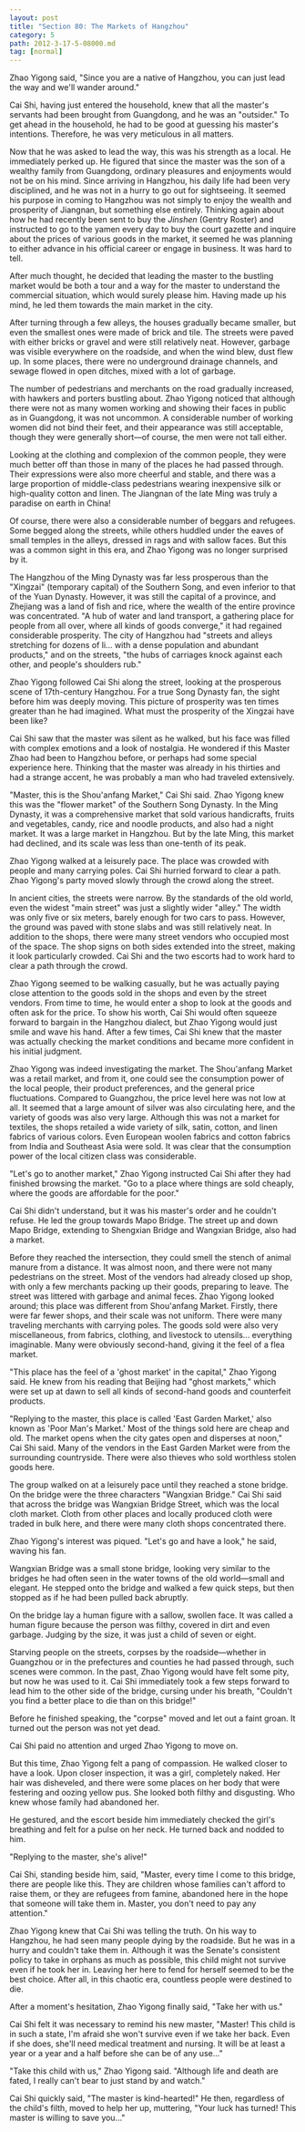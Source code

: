 ```yaml
---
layout: post
title: "Section 80: The Markets of Hangzhou"
category: 5
path: 2012-3-17-5-08000.md
tag: [normal]
---
```


Zhao Yigong said, "Since you are a native of Hangzhou, you can just lead the way and we'll wander around."

Cai Shi, having just entered the household, knew that all the master's servants had been brought from Guangdong, and he was an "outsider." To get ahead in the household, he had to be good at guessing his master's intentions. Therefore, he was very meticulous in all matters.

Now that he was asked to lead the way, this was his strength as a local. He immediately perked up. He figured that since the master was the son of a wealthy family from Guangdong, ordinary pleasures and enjoyments would not be on his mind. Since arriving in Hangzhou, his daily life had been very disciplined, and he was not in a hurry to go out for sightseeing. It seemed his purpose in coming to Hangzhou was not simply to enjoy the wealth and prosperity of Jiangnan, but something else entirely. Thinking again about how he had recently been sent to buy the *Jinshen* (Gentry Roster) and instructed to go to the yamen every day to buy the court gazette and inquire about the prices of various goods in the market, it seemed he was planning to either advance in his official career or engage in business. It was hard to tell.

After much thought, he decided that leading the master to the bustling market would be both a tour and a way for the master to understand the commercial situation, which would surely please him. Having made up his mind, he led them towards the main market in the city.

After turning through a few alleys, the houses gradually became smaller, but even the smallest ones were made of brick and tile. The streets were paved with either bricks or gravel and were still relatively neat. However, garbage was visible everywhere on the roadside, and when the wind blew, dust flew up. In some places, there were no underground drainage channels, and sewage flowed in open ditches, mixed with a lot of garbage.

The number of pedestrians and merchants on the road gradually increased, with hawkers and porters bustling about. Zhao Yigong noticed that although there were not as many women working and showing their faces in public as in Guangdong, it was not uncommon. A considerable number of working women did not bind their feet, and their appearance was still acceptable, though they were generally short—of course, the men were not tall either.

Looking at the clothing and complexion of the common people, they were much better off than those in many of the places he had passed through. Their expressions were also more cheerful and stable, and there was a large proportion of middle-class pedestrians wearing inexpensive silk or high-quality cotton and linen. The Jiangnan of the late Ming was truly a paradise on earth in China!

Of course, there were also a considerable number of beggars and refugees. Some begged along the streets, while others huddled under the eaves of small temples in the alleys, dressed in rags and with sallow faces. But this was a common sight in this era, and Zhao Yigong was no longer surprised by it.

The Hangzhou of the Ming Dynasty was far less prosperous than the "Xingzai" (temporary capital) of the Southern Song, and even inferior to that of the Yuan Dynasty. However, it was still the capital of a province, and Zhejiang was a land of fish and rice, where the wealth of the entire province was concentrated. "A hub of water and land transport, a gathering place for people from all over, where all kinds of goods converge," it had regained considerable prosperity. The city of Hangzhou had "streets and alleys stretching for dozens of li... with a dense population and abundant products," and on the streets, "the hubs of carriages knock against each other, and people's shoulders rub."

Zhao Yigong followed Cai Shi along the street, looking at the prosperous scene of 17th-century Hangzhou. For a true Song Dynasty fan, the sight before him was deeply moving. This picture of prosperity was ten times greater than he had imagined. What must the prosperity of the Xingzai have been like?

Cai Shi saw that the master was silent as he walked, but his face was filled with complex emotions and a look of nostalgia. He wondered if this Master Zhao had been to Hangzhou before, or perhaps had some special experience here. Thinking that the master was already in his thirties and had a strange accent, he was probably a man who had traveled extensively.

"Master, this is the Shou'anfang Market," Cai Shi said. Zhao Yigong knew this was the "flower market" of the Southern Song Dynasty. In the Ming Dynasty, it was a comprehensive market that sold various handicrafts, fruits and vegetables, candy, rice and noodle products, and also had a night market. It was a large market in Hangzhou. But by the late Ming, this market had declined, and its scale was less than one-tenth of its peak.

Zhao Yigong walked at a leisurely pace. The place was crowded with people and many carrying poles. Cai Shi hurried forward to clear a path. Zhao Yigong's party moved slowly through the crowd along the street.

In ancient cities, the streets were narrow. By the standards of the old world, even the widest "main street" was just a slightly wider "alley." The width was only five or six meters, barely enough for two cars to pass. However, the ground was paved with stone slabs and was still relatively neat. In addition to the shops, there were many street vendors who occupied most of the space. The shop signs on both sides extended into the street, making it look particularly crowded. Cai Shi and the two escorts had to work hard to clear a path through the crowd.

Zhao Yigong seemed to be walking casually, but he was actually paying close attention to the goods sold in the shops and even by the street vendors. From time to time, he would enter a shop to look at the goods and often ask for the price. To show his worth, Cai Shi would often squeeze forward to bargain in the Hangzhou dialect, but Zhao Yigong would just smile and wave his hand. After a few times, Cai Shi knew that the master was actually checking the market conditions and became more confident in his initial judgment.

Zhao Yigong was indeed investigating the market. The Shou'anfang Market was a retail market, and from it, one could see the consumption power of the local people, their product preferences, and the general price fluctuations. Compared to Guangzhou, the price level here was not low at all. It seemed that a large amount of silver was also circulating here, and the variety of goods was also very large. Although this was not a market for textiles, the shops retailed a wide variety of silk, satin, cotton, and linen fabrics of various colors. Even European woolen fabrics and cotton fabrics from India and Southeast Asia were sold. It was clear that the consumption power of the local citizen class was considerable.

"Let's go to another market," Zhao Yigong instructed Cai Shi after they had finished browsing the market. "Go to a place where things are sold cheaply, where the goods are affordable for the poor."

Cai Shi didn't understand, but it was his master's order and he couldn't refuse. He led the group towards Mapo Bridge. The street up and down Mapo Bridge, extending to Shengxian Bridge and Wangxian Bridge, also had a market.

Before they reached the intersection, they could smell the stench of animal manure from a distance. It was almost noon, and there were not many pedestrians on the street. Most of the vendors had already closed up shop, with only a few merchants packing up their goods, preparing to leave. The street was littered with garbage and animal feces. Zhao Yigong looked around; this place was different from Shou'anfang Market. Firstly, there were far fewer shops, and their scale was not uniform. There were many traveling merchants with carrying poles. The goods sold were also very miscellaneous, from fabrics, clothing, and livestock to utensils... everything imaginable. Many were obviously second-hand, giving it the feel of a flea market.

"This place has the feel of a 'ghost market' in the capital," Zhao Yigong said. He knew from his reading that Beijing had "ghost markets," which were set up at dawn to sell all kinds of second-hand goods and counterfeit products.

"Replying to the master, this place is called 'East Garden Market,' also known as 'Poor Man's Market.' Most of the things sold here are cheap and old. The market opens when the city gates open and disperses at noon," Cai Shi said. Many of the vendors in the East Garden Market were from the surrounding countryside. There were also thieves who sold worthless stolen goods here.

The group walked on at a leisurely pace until they reached a stone bridge. On the bridge were the three characters "Wangxian Bridge." Cai Shi said that across the bridge was Wangxian Bridge Street, which was the local cloth market. Cloth from other places and locally produced cloth were traded in bulk here, and there were many cloth shops concentrated there.

Zhao Yigong's interest was piqued. "Let's go and have a look," he said, waving his fan.

Wangxian Bridge was a small stone bridge, looking very similar to the bridges he had often seen in the water towns of the old world—small and elegant. He stepped onto the bridge and walked a few quick steps, but then stopped as if he had been pulled back abruptly.

On the bridge lay a human figure with a sallow, swollen face. It was called a human figure because the person was filthy, covered in dirt and even garbage. Judging by the size, it was just a child of seven or eight.

Starving people on the streets, corpses by the roadside—whether in Guangzhou or in the prefectures and counties he had passed through, such scenes were common. In the past, Zhao Yigong would have felt some pity, but now he was used to it. Cai Shi immediately took a few steps forward to lead him to the other side of the bridge, cursing under his breath, "Couldn't you find a better place to die than on this bridge!"

Before he finished speaking, the "corpse" moved and let out a faint groan. It turned out the person was not yet dead.

Cai Shi paid no attention and urged Zhao Yigong to move on.

But this time, Zhao Yigong felt a pang of compassion. He walked closer to have a look. Upon closer inspection, it was a girl, completely naked. Her hair was disheveled, and there were some places on her body that were festering and oozing yellow pus. She looked both filthy and disgusting. Who knew whose family had abandoned her.

He gestured, and the escort beside him immediately checked the girl's breathing and felt for a pulse on her neck. He turned back and nodded to him.

"Replying to the master, she's alive!"

Cai Shi, standing beside him, said, "Master, every time I come to this bridge, there are people like this. They are children whose families can't afford to raise them, or they are refugees from famine, abandoned here in the hope that someone will take them in. Master, you don't need to pay any attention."

Zhao Yigong knew that Cai Shi was telling the truth. On his way to Hangzhou, he had seen many people dying by the roadside. But he was in a hurry and couldn't take them in. Although it was the Senate's consistent policy to take in orphans as much as possible, this child might not survive even if he took her in. Leaving her here to fend for herself seemed to be the best choice. After all, in this chaotic era, countless people were destined to die.

After a moment's hesitation, Zhao Yigong finally said, "Take her with us."

Cai Shi felt it was necessary to remind his new master, "Master! This child is in such a state, I'm afraid she won't survive even if we take her back. Even if she does, she'll need medical treatment and nursing. It will be at least a year or a year and a half before she can be of any use..."

"Take this child with us," Zhao Yigong said. "Although life and death are fated, I really can't bear to just stand by and watch."

Cai Shi quickly said, "The master is kind-hearted!" He then, regardless of the child's filth, moved to help her up, muttering, "Your luck has turned! This master is willing to save you..."